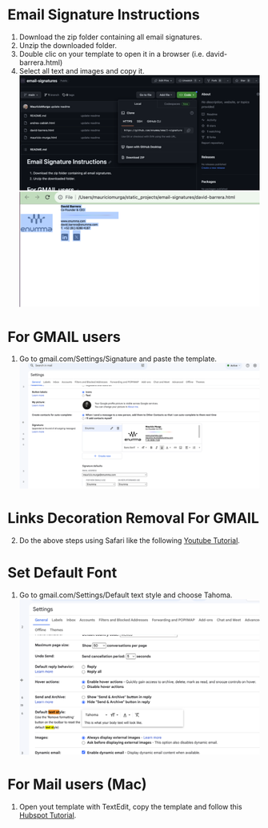 # Email Signature Instructions
1. Download the zip folder containing all email signatures.
2. Unzip the downloaded folder.
3. Double clic on your template to open it in a browser (i.e. david-barrera.html)
4. Select all text and images and copy it.
![Download the zip folder](/zip-folder.png "Download the zip folder")
![Copy](/copy.png "Copy")

# For GMAIL users
1. Go to gmail.com/Settings/Signature and paste the template.
![Settings](/gmail-settings.png "Settings")

# Links Decoration Removal For GMAIL
2. Do the above steps using Safari like the following [Youtube Tutorial](https://www.youtube.com/watch?v=zq1U3AID2Ec).

# Set Default Font
1. Go to gmail.com/Settings/Default text style and choose Tahoma.
![Set Default Font](/gmail-font.png "Set Default Font")


# For Mail users (Mac)
1. Open yout template with TextEdit, copy the template and follow this [Hubspot Tutorial](https://www.hubspot.com/email-signature-generator/add-html-signature-mail-mac).